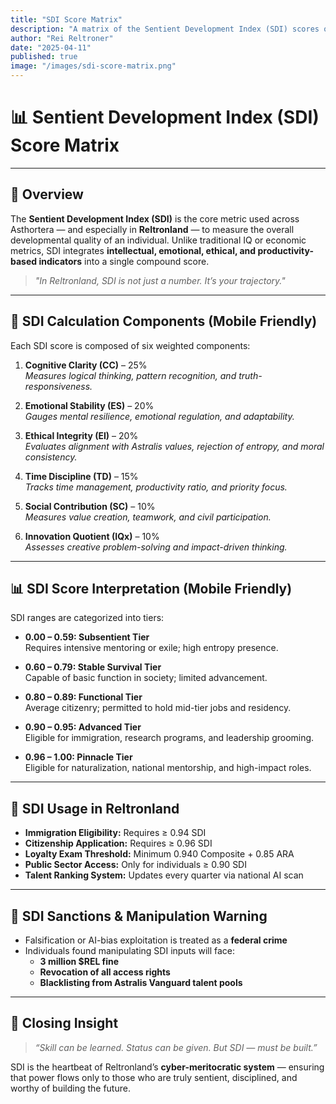 ```yaml
---
title: "SDI Score Matrix"
description: "A matrix of the Sentient Development Index (SDI) scores of Reltronland, showcasing their development levels across various dimensions."
author: "Rei Reltroner"
date: "2025-04-11"
published: true
image: "/images/sdi-score-matrix.png"
---
```


# 📊 Sentient Development Index (SDI) Score Matrix

---

## 🧠 Overview
The **Sentient Development Index (SDI)** is the core metric used across Asthortera — and especially in **Reltronland** — to measure the overall developmental quality of an individual. Unlike traditional IQ or economic metrics, SDI integrates **intellectual, emotional, ethical, and productivity-based indicators** into a single compound score.

> _"In Reltronland, SDI is not just a number. It’s your trajectory."_

---

## 📐 SDI Calculation Components (Mobile Friendly)

Each SDI score is composed of six weighted components:

1. **Cognitive Clarity (CC)** – 25%  
   _Measures logical thinking, pattern recognition, and truth-responsiveness._

2. **Emotional Stability (ES)** – 20%  
   _Gauges mental resilience, emotional regulation, and adaptability._

3. **Ethical Integrity (EI)** – 20%  
   _Evaluates alignment with Astralis values, rejection of entropy, and moral consistency._

4. **Time Discipline (TD)** – 15%  
   _Tracks time management, productivity ratio, and priority focus._

5. **Social Contribution (SC)** – 10%  
   _Measures value creation, teamwork, and civil participation._

6. **Innovation Quotient (IQx)** – 10%  
   _Assesses creative problem-solving and impact-driven thinking._

---

## 📊 SDI Score Interpretation (Mobile Friendly)

SDI ranges are categorized into tiers:

- **0.00 – 0.59: Subsentient Tier**  
  Requires intensive mentoring or exile; high entropy presence.

- **0.60 – 0.79: Stable Survival Tier**  
  Capable of basic function in society; limited advancement.

- **0.80 – 0.89: Functional Tier**  
  Average citizenry; permitted to hold mid-tier jobs and residency.

- **0.90 – 0.95: Advanced Tier**  
  Eligible for immigration, research programs, and leadership grooming.

- **0.96 – 1.00: Pinnacle Tier**  
  Eligible for naturalization, national mentorship, and high-impact roles.

---

## 🚦 SDI Usage in Reltronland

- **Immigration Eligibility:** Requires ≥ 0.94 SDI
- **Citizenship Application:** Requires ≥ 0.96 SDI
- **Loyalty Exam Threshold:** Minimum 0.940 Composite + 0.85 ARA
- **Public Sector Access:** Only for individuals ≥ 0.90 SDI
- **Talent Ranking System:** Updates every quarter via national AI scan

---

## 🛑 SDI Sanctions & Manipulation Warning

- Falsification or AI-bias exploitation is treated as a **federal crime**
- Individuals found manipulating SDI inputs will face:
  - **3 million $REL fine**
  - **Revocation of all access rights**
  - **Blacklisting from Astralis Vanguard talent pools**

---

## 📌 Closing Insight
> _“Skill can be learned. Status can be given. But SDI — must be built.”_

SDI is the heartbeat of Reltronland’s **cyber-meritocratic system** — ensuring that power flows only to those who are truly sentient, disciplined, and worthy of building the future.

